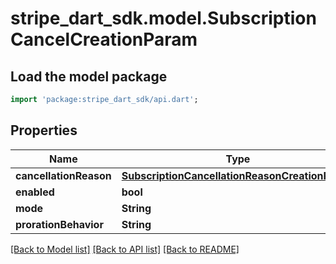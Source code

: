 # stripe_dart_sdk.model.SubscriptionCancelCreationParam

## Load the model package
```dart
import 'package:stripe_dart_sdk/api.dart';
```

## Properties
Name | Type | Description | Notes
------------ | ------------- | ------------- | -------------
**cancellationReason** | [**SubscriptionCancellationReasonCreationParam**](SubscriptionCancellationReasonCreationParam.md) |  | [optional] 
**enabled** | **bool** |  | 
**mode** | **String** |  | [optional] 
**prorationBehavior** | **String** |  | [optional] 

[[Back to Model list]](../README.md#documentation-for-models) [[Back to API list]](../README.md#documentation-for-api-endpoints) [[Back to README]](../README.md)



